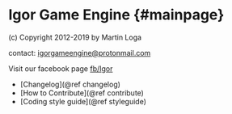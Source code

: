 Igor Game Engine                                    {#mainpage}
================

(c) Copyright 2012-2019 by Martin Loga
    
contact: igorgameengine@protonmail.com

Visit our facebook page [fb/Igor](https://www.facebook.com/IgorThreeD)

 - [Changelog](@ref changelog)
 - [How to Contribute](@ref contribute)
 - [Coding style guide](@ref styleguide)
 
  
